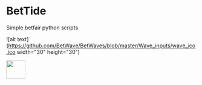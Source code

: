 # BetTide
Simple betfair python scripts


![alt text](https://github.com/BetWave/BetWaves/blob/master/Wave_inputs/wave_ico.ico width="30" height="30")

<img src="https://github.com/BetWave/BetWaves/blob/master/Wave_inputs/wave_ico.ico" width="50" height="50">
